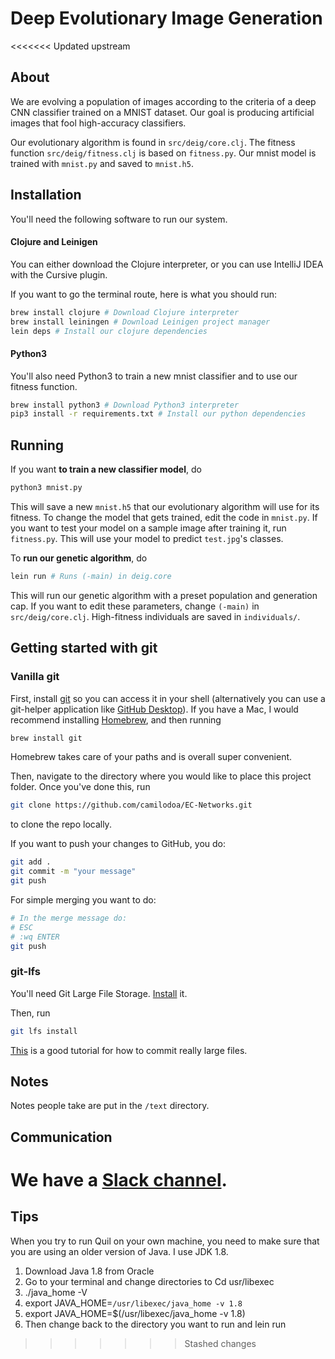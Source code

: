 # Deep Evolutionary Image Generation

<<<<<<< Updated upstream
## About

We are evolving a population of images according to the criteria of a deep CNN classifier trained on a MNIST dataset. Our goal is producing artificial images that fool high-accuracy classifiers.

Our evolutionary algorithm is found in `src/deig/core.clj`. The fitness function `src/deig/fitness.clj` is based on `fitness.py`. Our mnist model is trained with `mnist.py` and saved to `mnist.h5`.

## Installation

You'll need the following software to run our system.

#### Clojure and Leinigen

You can either download the Clojure interpreter, or you can use IntelliJ IDEA with the Cursive plugin.

If you want to go the terminal route, here is what you should run:

```bash
brew install clojure # Download Clojure interpreter
brew install leiningen # Download Leinigen project manager
lein deps # Install our clojure dependencies
```

#### Python3

You'll also need Python3 to train a new mnist classifier and to use our fitness function.

```bash
brew install python3 # Download Python3 interpreter
pip3 install -r requirements.txt # Install our python dependencies
```

## Running

If you want **to train a new classifier model**, do

```bash
python3 mnist.py
```

This will save a new `mnist.h5` that our evolutionary algorithm will use for its fitness. To change the model that gets trained, edit the code in `mnist.py`. If you want to test your model on a sample image after training it, run `fitness.py`. This will use your model to predict `test.jpg`'s classes.


To **run our genetic algorithm**, do

```bash
lein run # Runs (-main) in deig.core
```

This will run our genetic algorithm with a preset population and generation cap. If you want to edit these parameters, change `(-main)` in `src/deig/core.clj`. High-fitness individuals are saved in `individuals/`.

## Getting started with git

### Vanilla git

First, install [git](https://git-scm.com/book/en/v2/Getting-Started-Installing-Git) so you can access it in your shell (alternatively you can use a git-helper application like [GitHub Desktop](https://desktop.github.com/)). If you have a Mac, I would recommend installing [Homebrew](https://brew.sh/), and then running

```bash
brew install git
```

Homebrew takes care of your paths and is overall super convenient.

Then, navigate to the directory where you would like to place this project folder. Once you've done this, run

```bash
git clone https://github.com/camilodoa/EC-Networks.git
```

to clone the repo locally.

If you want to push your changes to GitHub, you do:

```bash
git add .
git commit -m "your message"
git push
```

For simple merging you want to do:
```bash
# In the merge message do:
# ESC
# :wq ENTER
git push
```

### git-lfs

You'll need Git Large File Storage. [Install](https://git-lfs.github.com/) it.

Then, run

```bash
git lfs install
```

[This](https://medium.com/@AyunasCode/how-to-push-large-files-to-github-253d05cc6a09) is a good tutorial for how to commit really large files.


## Notes

Notes people take are put in the `/text` directory.

## Communication

We have a [Slack channel](https://join.slack.com/t/ec-networks/shared_invite/zt-d2zlhyvq-0nHuia~~UffdUTl8EGBUGg).
=======
## Tips

When you try to run Quil on your own machine, you need to make sure that you are using an older version of Java. I use JDK 1.8.

1. Download Java 1.8 from Oracle
2. Go to your terminal and change directories to 
Cd usr/libexec
3. ./java_home -V
4. export JAVA_HOME=`/usr/libexec/java_home -v 1.8`
5. export JAVA_HOME=$(/usr/libexec/java_home -v 1.8)
6. Then change back to the directory you want to run and
lein run
>>>>>>> Stashed changes

